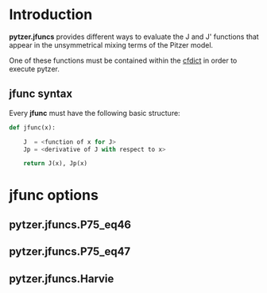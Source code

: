 # Introduction

**pytzer.jfuncs** provides different ways to evaluate the J and J' functions that appear in the unsymmetrical mixing terms of the Pitzer model.

One of these functions must be contained within the [cfdict](../cfdicts) in order to execute pytzer.

## jfunc syntax

Every **jfunc** must have the following basic structure:

```python
def jfunc(x):

    J  = <function of x for J>
    Jp = <derivative of J with respect to x>

    return J(x), Jp(x)
```

# jfunc options

## pytzer.jfuncs.P75_eq46



## pytzer.jfuncs.P75_eq47



## pytzer.jfuncs.Harvie
